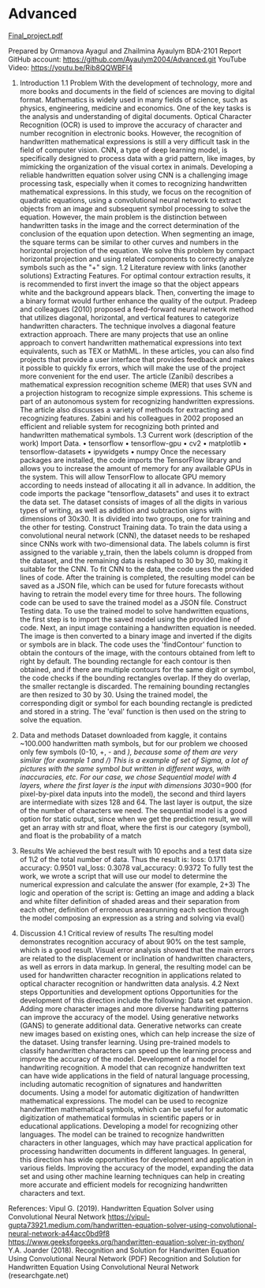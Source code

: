 # Advanced
[Final_project.pdf](https://github.com/Ayaulym2004/Advanced/files/10774012/Final_project.pdf)

Prepared by Ormanova Ayagul and Zhailmina Ayaulym   BDA-2101
Report
GitHub account: https://github.com/Ayaulym2004/Advanced.git
YouTube Video: https://youtu.be/Rib8QQWBFI4

1. Introduction
1.1 Problem
With the development of technology, more and more books and documents in the field of sciences are moving to digital format. Mathematics is widely used in many fields of science, such as physics, engineering, medicine and economics. One of the key tasks is the analysis and understanding of digital documents. Optical Character Recognition (OCR) is used to improve the accuracy of character and number recognition in electronic books. However, the recognition of handwritten mathematical expressions is still a very difficult task in the field of computer vision.
CNN, a type of deep learning model, is specifically designed to process data with a grid pattern, like images, by mimicking the organization of the visual cortex in animals. Developing a reliable handwritten equation solver using CNN is a challenging image processing task, especially when it comes to recognizing handwritten mathematical expressions. 
In this study, we focus on the recognition of quadratic equations, using a convolutional neural network to extract objects from an image and subsequent symbol processing to solve the equation. However, the main problem is the distinction between handwritten tasks in the image and the correct determination of the conclusion of the equation upon detection. When segmenting an image, the square terms can be similar to other curves and numbers in the horizontal projection of the equation. We solve this problem by compact horizontal projection and using related components to correctly analyze symbols such as the "+" sign.
1.2 Literature review with links (another solutions)
Extracting Features. For optimal contour extraction results, it is recommended to first invert the image so that the object appears white and the background appears black. Then, converting the image to a binary format would further enhance the quality of the output.
Pradeep and colleagues (2010) proposed a feed-forward neural network method that utilizes diagonal, horizontal, and vertical features to categorize handwritten characters. The technique involves a diagonal feature extraction approach.
There are many projects that use an online approach to convert handwritten mathematical expressions into text equivalents, such as TEX or MathML. In these articles, you can also find projects that provide a user interface that provides feedback and makes it possible to quickly fix errors, which will make the use of the project more convenient for the end user.
The article (Zanibi) describes a mathematical expression recognition scheme (MER) that uses SVN and a projection histogram to recognize simple expressions. This scheme is part of an autonomous system for recognizing handwritten expressions. The article also discusses a variety of methods for extracting and recognizing features. Zabini and his colleagues in 2002 proposed an efficient and reliable system for recognizing both printed and handwritten mathematical symbols.
1.3 Current work (description of the work)
Import Data.
•	tensorflow 
•    tensorflow-gpu
•	cv2
•	matplotlib 
•	tensorflow-datasets 
•	ipywidgets
•	numpy
Once the necessary packages are installed, the code imports the TensorFlow library and allows you to increase the amount of memory for any available GPUs in the system. This will allow TensorFlow to allocate GPU memory according to needs instead of allocating it all in advance.
In addition, the code imports the package "tensorflow_datasets" and uses it to extract the data set. The dataset consists of images of all the digits in various
types of writing, as well as addition and subtraction signs with dimensions of 30x30. It is divided into two groups, one for training and the other for testing.
Construct Training data. 
To train the data using a convolutional neural network (CNN), the dataset needs to be reshaped since CNNs work with two-dimensional data. The labels column is first assigned to the variable y_train, then the labels column is dropped from the dataset, and the remaining data is reshaped to 30 by 30, making it suitable for the CNN.
To fit CNN to the data, the code uses the provided lines of code. After the training is completed, the resulting model can be saved as a JSON file, which can be used for future forecasts without having to retrain the model every time for three hours. The following code can be used to save the trained model as a JSON file.
Construct Testing data. 
To use the trained model to solve handwritten equations, the first step is to import the saved model using the provided line of code. Next, an input image containing a handwritten equation is needed. The image is then converted to a binary image and inverted if the digits or symbols are in black. The code uses the 'findContour' function to obtain the contours of the image, with the contours obtained from left to right by default.
The bounding rectangle for each contour is then obtained, and if there are multiple contours for the same digit or symbol, the code checks if the bounding rectangles overlap. If they do overlap, the smaller rectangle is discarded. The remaining bounding rectangles are then resized to 30 by 30.
Using the trained model, the corresponding digit or symbol for each bounding rectangle is predicted and stored in a string. The 'eval' function is then used on the string to solve the equation.

2. Data and methods 
Dataset downloaded from kaggle, it contains ~100.000 handwritten math symbols, but for our problem we choosed only few symbols (0-10, +, - and *), because some of them are very similar (for example 1 and /)
This is a example of set of Sigma, a lot of pictures with the same symbol but written in different ways, with inaccuracies, etc.
For our case, we chose Sequential model with 4 layers, where the first layer is the input with dimensions 30*30=900 (for pixel-by-pixel data inputs into the model), the second and third layers are intermediate with sizes 128 and 64. The last layer is output, the size of the number of characters we need.
The sequential model is a good option for static output, since when we get the prediction result, we will get an array with str and float, where the first is our category (symbol), and float is the probability of a match

3. Results
We achieved the best result with 10 epochs and a test data size of 1\2 of the total number of data. Thus the result is:
loss: 0.1711
accuracy: 0.9501
val_loss: 0.3078
val_accuracy: 0.9372
To fully test the work, we wrote a script that will use our model to determine the numerical expression and calculate the answer (for example, 2+3)
The logic and operation of the script is:
Getting an image and adding a black and white filter definition of shaded areas and their separation from each other, definition of erroneous areasrunning each section through the model composing an expression as a string and solving via eval()

4. Discussion
4.1 Critical review of results
The resulting model demonstrates recognition accuracy of about 90% on the test sample, which is a good result. Visual error analysis showed that the main errors are related to the displacement or inclination of handwritten characters, as well as errors in data markup. In general, the resulting model can be used for handwritten character recognition in applications related to optical character recognition or handwritten data analysis.
4.2 Next steps
Opportunities and development options
Opportunities for the development of this direction include the following:
Data set expansion. Adding more character images and more diverse handwriting patterns can improve the accuracy of the model.
Using generative networks (GANS) to generate additional data. Generative networks can create new images based on existing ones, which can help increase the size of the dataset.
Using transfer learning. Using pre-trained models to classify handwritten characters can speed up the learning process and improve the accuracy of the model.
Development of a model for handwriting recognition. A model that can recognize handwritten text can have wide applications in the field of natural language processing, including automatic recognition of signatures and handwritten documents.
Using a model for automatic digitization of handwritten mathematical expressions. The model can be used to recognize handwritten mathematical symbols, which can be useful for automatic digitization of mathematical formulas in scientific papers or in educational applications.
Developing a model for recognizing other languages. The model can be trained to recognize handwritten characters in other languages, which may have practical application for processing handwritten documents in different languages.
In general, this direction has wide opportunities for development and application in various fields. Improving the accuracy of the model, expanding the data set and using other machine learning techniques can help in creating more accurate and efficient models for recognizing handwritten characters and text.

References:
Vipul G. (2019). Handwritten Equation Solver using Convolutional Neural Network 
https://vipul-gupta73921.medium.com/handwritten-equation-solver-using-convolutional-neural-network-a44acc0bd9f8
https://www.geeksforgeeks.org/handwritten-equation-solver-in-python/
Y.A. Joarder (2018). Recognition and Solution for Handwritten Equation Using Convolutional Neural Network
(PDF) Recognition and Solution for Handwritten Equation Using Convolutional Neural Network (researchgate.net)

